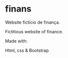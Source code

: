 # finans

Website fictício de finança.

Fictitious website of finance.

Made with:

Html, css & Bootstrap
